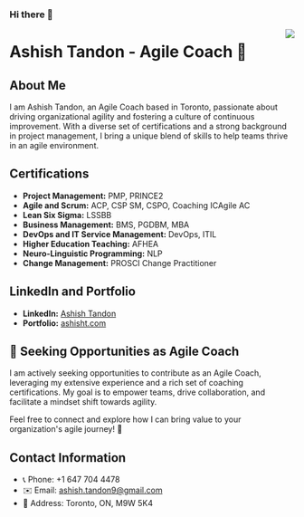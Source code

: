 ### Hi there 👋

<img align="right" src="https://visitor-badge.laobi.icu/badge?page_id=ASHISHTANDON.ASHISHTANDON" />

# Ashish Tandon - Agile Coach 🚀

## About Me

I am Ashish Tandon, an Agile Coach based in Toronto, passionate about driving organizational agility and fostering a culture of continuous improvement. With a diverse set of certifications and a strong background in project management, I bring a unique blend of skills to help teams thrive in an agile environment.

## Certifications

- **Project Management:** PMP, PRINCE2
- **Agile and Scrum:** ACP, CSP SM, CSPO, Coaching ICAgile AC
- **Lean Six Sigma:** LSSBB
- **Business Management:** BMS, PGDBM, MBA
- **DevOps and IT Service Management:** DevOps, ITIL
- **Higher Education Teaching:** AFHEA
- **Neuro-Linguistic Programming:** NLP
- **Change Management:** PROSCI Change Practitioner

## LinkedIn and Portfolio

- **LinkedIn:** [Ashish Tandon](https://www.linkedin.com/in/ashish-tandon/)
- **Portfolio:** [ashisht.com](http://ashisht.com/)

## 🌱 Seeking Opportunities as Agile Coach

I am actively seeking opportunities to contribute as an Agile Coach, leveraging my extensive experience and a rich set of coaching certifications. My goal is to empower teams, drive collaboration, and facilitate a mindset shift towards agility.

Feel free to connect and explore how I can bring value to your organization's agile journey! 🌟

## Contact Information

- 📞 Phone: +1 647 704 4478
- ✉️ Email: ashish.tandon9@gmail.com
- 📍 Address: Toronto, ON, M9W 5K4
